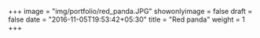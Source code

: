 +++
image = "img/portfolio/red_panda.JPG"
showonlyimage = false
draft = false
date = "2016-11-05T19:53:42+05:30"
title = "Red panda"
weight = 1
+++
